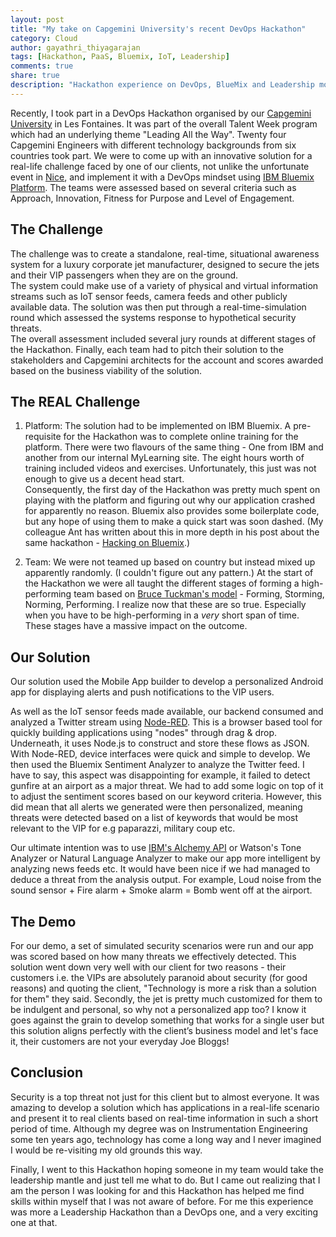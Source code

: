 ```yaml
---
layout: post
title: "My take on Capgemini University's recent DevOps Hackathon"
category: Cloud
author: gayathri_thiyagarajan
tags: [Hackathon, PaaS, Bluemix, IoT, Leadership]
comments: true
share: true
description: "Hackathon experience on DevOps, BlueMix and Leadership model"
---
```


Recently, I took part in a DevOps Hackathon organised by our [Capgemini University](https://www.capgemini.com/gb-en/careers/why-join-capgemini/learning-and-development/) in Les Fontaines. It was part of the overall Talent Week program which had an underlying theme "Leading All the Way".
Twenty four Capgemini Engineers with different technology backgrounds from six countries took part. We were to come up with an innovative solution for a real-life challenge faced by one of our clients, not unlike the unfortunate event in [Nice](http://www.bbc.com/news/entertainment-arts-36802565), and implement it with a DevOps mindset using [IBM Bluemix Platform](http://www.ibm.com/cloud-computing/bluemix/).
The teams were assessed based on several criteria such as Approach, Innovation, Fitness for Purpose and Level of Engagement.

## The Challenge

The challenge was to create a standalone, real-time, situational awareness system for a luxury corporate jet manufacturer, designed to secure the jets and their VIP passengers when they are on the ground.  
The system could make use of a variety of physical and virtual information streams such as IoT sensor feeds, camera feeds and other publicly available data. The solution was then put through a real-time-simulation round which assessed the systems response to hypothetical security threats.  
The overall assessment included several jury rounds at different stages of the Hackathon. Finally, each team had to pitch their solution to the stakeholders and Capgemini architects for the account and scores awarded based on the business viability of the solution.

## The REAL Challenge

1. Platform: The solution had to be implemented on IBM Bluemix. A pre-requisite for the Hackathon was to complete online training for the platform. There were two flavours of the same thing - One from IBM and another from our internal MyLearning site. The eight hours worth of training included videos and exercises. Unfortunately, this just was not enough to give us a decent head start.  
Consequently, the first day of the Hackathon was pretty much spent on playing with the platform and figuring out why our application crashed for apparently no reason.
Bluemix also provides some boilerplate code, but any hope of using them to make a quick start was soon dashed.  (My colleague Ant has written about this in more depth in his post about the same hackathon - [Hacking on Bluemix](https://capgemini.github.io/cloud/hacking-on-bluemix/).)

2. Team: We were not teamed up based on country but instead mixed up apparently randomly. (I couldn't figure out any pattern.)
At the start of the Hackathon we were all taught the different stages of forming a high-performing team based on [Bruce Tuckman's model]( https://en.wikipedia.org/wiki/Tuckman%27s_stages_of_group_development) - Forming, Storming, Norming, Performing.
I realize now that these are so true. Especially when you have to be high-performing in a _very_ short span of time. These stages have a massive impact on the outcome.

## Our Solution
Our solution used the Mobile App builder to develop a personalized Android app for displaying alerts and push notifications to the VIP users.

As well as the IoT sensor feeds made available, our backend consumed and analyzed a Twitter stream using [Node-RED](http://nodered.org/). This is a browser based tool for quickly building applications using "nodes" through drag & drop. Underneath, it uses Node.js to construct and store these flows as JSON. With Node-RED, device interfaces were quick and simple to develop.
We then used the Bluemix Sentiment Analyzer to analyze the Twitter feed. I have to say, this aspect was disappointing for example, it failed to detect gunfire at an airport as a major threat. We had to add some logic on top of it to adjust the sentiment scores based on our keyword criteria.  However, this did mean that all alerts we generated were then personalized, meaning threats were detected based on a list of keywords that would be most relevant to the VIP for e.g paparazzi, military coup etc.

Our ultimate intention was to use [IBM's Alchemy API](https://console.ng.bluemix.net/catalog/services/alchemyapi) or Watson's Tone Analyzer or Natural Language Analyzer to make our app more intelligent by analyzing news feeds etc. It would have been nice if we had managed to deduce a threat from the analysis output. For example, Loud noise from the sound sensor + Fire alarm + Smoke alarm = Bomb went off at the airport.

## The Demo
For our demo, a set of simulated security scenarios were run and our app was scored based on how many threats we effectively detected.
This solution went down very well with our client for two reasons - their customers i.e. the VIPs are absolutely paranoid about security (for good reasons) and quoting the client, "Technology is more a risk than a solution for them" they said. Secondly, the jet is pretty much customized for them to be indulgent and personal, so why not a personalized app too?
I know it goes against the grain to develop something that works for a single user but this solution aligns perfectly with the client’s business model and let's face it, their customers are not your everyday Joe Bloggs!

## Conclusion 
Security is a top threat not just for this client but to almost everyone. It was amazing to develop a solution which has applications in a real-life scenario and present it to real clients based on real-time information in such a short period of time. Although my degree was on Instrumentation Engineering some ten years ago, technology has come a long way and I never imagined I would be re-visiting my old grounds this way.

Finally, I went to this Hackathon hoping someone in my team would take the leadership mantle and just tell me what to do. But I came out realizing that I am the person I was looking for and this Hackathon has helped me find skills within myself that I was not aware of before. For me this experience was more a Leadership Hackathon than a DevOps one, and a very exciting one at that.
